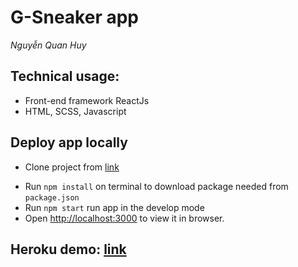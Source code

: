 # **G-Sneaker app**

_Nguyễn Quan Huy_

## Technical usage:

-   Front-end framework ReactJs
-   HTML, SCSS, Javascript

## Deploy app locally

-   Clone project from [link](https://github.com/nqhuy2509/gsneaker-app)

*   Run `npm install` on terminal to download package needed from `package.json`
*   Run `npm start` run app in the develop mode
*   Open [http://localhost:3000](http://localhost:3000) to view it in browser.

## Heroku demo: [link](https://gsneaker-app.herokuapp.com/)
